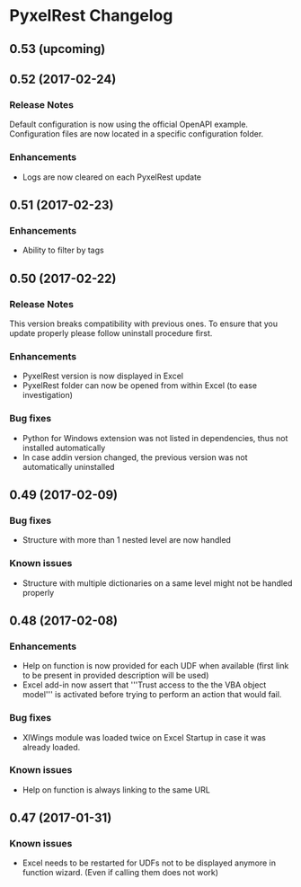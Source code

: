 # PyxelRest Changelog #

## 0.53 (upcoming) ##

## 0.52 (2017-02-24) ##

### Release Notes ###

Default configuration is now using the official OpenAPI example.
Configuration files are now located in a specific configuration folder.

### Enhancements ###

- Logs are now cleared on each PyxelRest update

## 0.51 (2017-02-23) ##

### Enhancements ###

- Ability to filter by tags

## 0.50 (2017-02-22) ##

### Release Notes ###

This version breaks compatibility with previous ones.
To ensure that you update properly please follow uninstall procedure first.

### Enhancements ###

- PyxelRest version is now displayed in Excel
- PyxelRest folder can now be opened from within Excel (to ease investigation)

### Bug fixes ###

- Python for Windows extension was not listed in dependencies, thus not installed automatically
- In case addin version changed, the previous version was not automatically uninstalled

## 0.49 (2017-02-09) ##

### Bug fixes ###

- Structure with more than 1 nested level are now handled

### Known issues ###

- Structure with multiple dictionaries on a same level might not be handled properly

## 0.48 (2017-02-08) ##

### Enhancements ###

- Help on function is now provided for each UDF when available (first link to be present in provided description will be used)
- Excel add-in now assert that '''Trust access to the the VBA object model''' is activated before trying to perform an action that would fail.

### Bug fixes ###

- XlWings module was loaded twice on Excel Startup in case it was already loaded.

### Known issues ###

- Help on function is always linking to the same URL

## 0.47 (2017-01-31) ##

### Known issues ###

- Excel needs to be restarted for UDFs not to be displayed anymore in function wizard. (Even if calling them does not work)
